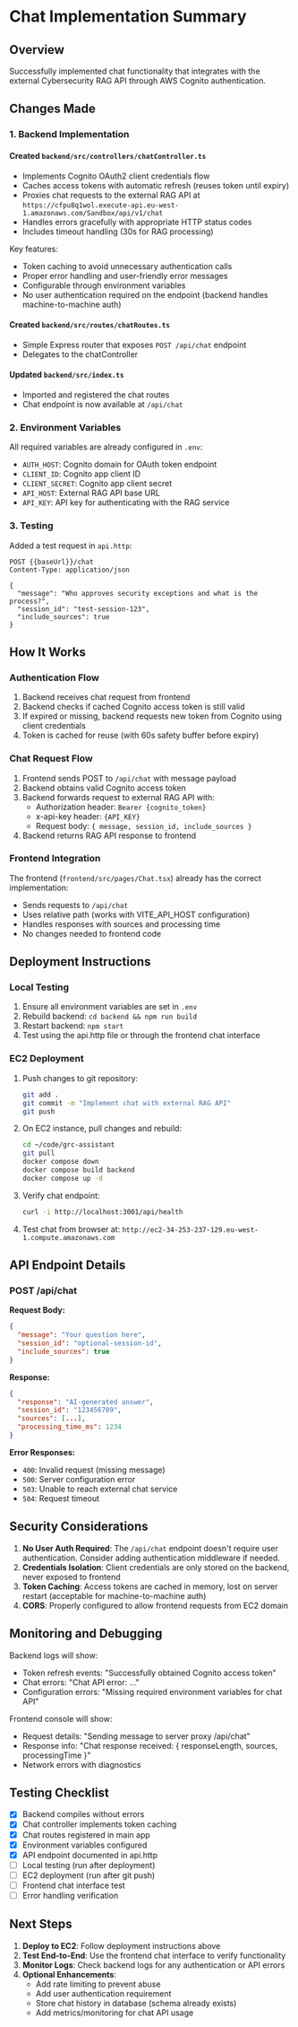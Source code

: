 # Chat Implementation Summary

## Overview
Successfully implemented chat functionality that integrates with the external Cybersecurity RAG API through AWS Cognito authentication.

## Changes Made

### 1. Backend Implementation

#### Created `backend/src/controllers/chatController.ts`
- Implements Cognito OAuth2 client credentials flow
- Caches access tokens with automatic refresh (reuses token until expiry)
- Proxies chat requests to the external RAG API at `https://cfpu8q1wol.execute-api.eu-west-1.amazonaws.com/Sandbox/api/v1/chat`
- Handles errors gracefully with appropriate HTTP status codes
- Includes timeout handling (30s for RAG processing)

Key features:
- Token caching to avoid unnecessary authentication calls
- Proper error handling and user-friendly error messages
- Configurable through environment variables
- No user authentication required on the endpoint (backend handles machine-to-machine auth)

#### Created `backend/src/routes/chatRoutes.ts`
- Simple Express router that exposes `POST /api/chat` endpoint
- Delegates to the chatController

#### Updated `backend/src/index.ts`
- Imported and registered the chat routes
- Chat endpoint is now available at `/api/chat`

### 2. Environment Variables
All required variables are already configured in `.env`:
- `AUTH_HOST`: Cognito domain for OAuth token endpoint
- `CLIENT_ID`: Cognito app client ID
- `CLIENT_SECRET`: Cognito app client secret
- `API_HOST`: External RAG API base URL
- `API_KEY`: API key for authenticating with the RAG service

### 3. Testing
Added a test request in `api.http`:
```http
POST {{baseUrl}}/chat
Content-Type: application/json

{
  "message": "Who approves security exceptions and what is the process?",
  "session_id": "test-session-123",
  "include_sources": true
}
```

## How It Works

### Authentication Flow
1. Backend receives chat request from frontend
2. Backend checks if cached Cognito access token is still valid
3. If expired or missing, backend requests new token from Cognito using client credentials
4. Token is cached for reuse (with 60s safety buffer before expiry)

### Chat Request Flow
1. Frontend sends POST to `/api/chat` with message payload
2. Backend obtains valid Cognito access token
3. Backend forwards request to external RAG API with:
   - Authorization header: `Bearer {cognito_token}`
   - x-api-key header: `{API_KEY}`
   - Request body: `{ message, session_id, include_sources }`
4. Backend returns RAG API response to frontend

### Frontend Integration
The frontend (`frontend/src/pages/Chat.tsx`) already has the correct implementation:
- Sends requests to `/api/chat`
- Uses relative path (works with VITE_API_HOST configuration)
- Handles responses with sources and processing time
- No changes needed to frontend code

## Deployment Instructions

### Local Testing
1. Ensure all environment variables are set in `.env`
2. Rebuild backend: `cd backend && npm run build`
3. Restart backend: `npm start`
4. Test using the api.http file or through the frontend chat interface

### EC2 Deployment
1. Push changes to git repository:
   ```bash
   git add .
   git commit -m "Implement chat with external RAG API"
   git push
   ```

2. On EC2 instance, pull changes and rebuild:
   ```bash
   cd ~/code/grc-assistant
   git pull
   docker compose down
   docker compose build backend
   docker compose up -d
   ```

3. Verify chat endpoint:
   ```bash
   curl -i http://localhost:3001/api/health
   ```

4. Test chat from browser at:
   `http://ec2-34-253-237-129.eu-west-1.compute.amazonaws.com`

## API Endpoint Details

### POST /api/chat

**Request Body:**
```json
{
  "message": "Your question here",
  "session_id": "optional-session-id",
  "include_sources": true
}
```

**Response:**
```json
{
  "response": "AI-generated answer",
  "session_id": "123456789",
  "sources": [...],
  "processing_time_ms": 1234
}
```

**Error Responses:**
- `400`: Invalid request (missing message)
- `500`: Server configuration error
- `503`: Unable to reach external chat service
- `504`: Request timeout

## Security Considerations

1. **No User Auth Required**: The `/api/chat` endpoint doesn't require user authentication. Consider adding authentication middleware if needed.
2. **Credentials Isolation**: Client credentials are only stored on the backend, never exposed to frontend
3. **Token Caching**: Access tokens are cached in memory, lost on server restart (acceptable for machine-to-machine auth)
4. **CORS**: Properly configured to allow frontend requests from EC2 domain

## Monitoring and Debugging

Backend logs will show:
- Token refresh events: "Successfully obtained Cognito access token"
- Chat errors: "Chat API error: ..."
- Configuration errors: "Missing required environment variables for chat API"

Frontend console will show:
- Request details: "Sending message to server proxy /api/chat"
- Response info: "Chat response received: { responseLength, sources, processingTime }"
- Network errors with diagnostics

## Testing Checklist

- [x] Backend compiles without errors
- [x] Chat controller implements token caching
- [x] Chat routes registered in main app
- [x] Environment variables configured
- [x] API endpoint documented in api.http
- [ ] Local testing (run after deployment)
- [ ] EC2 deployment (run after git push)
- [ ] Frontend chat interface test
- [ ] Error handling verification

## Next Steps

1. **Deploy to EC2**: Follow deployment instructions above
2. **Test End-to-End**: Use the frontend chat interface to verify functionality
3. **Monitor Logs**: Check backend logs for any authentication or API errors
4. **Optional Enhancements**:
   - Add rate limiting to prevent abuse
   - Add user authentication requirement
   - Store chat history in database (schema already exists)
   - Add metrics/monitoring for chat API usage
